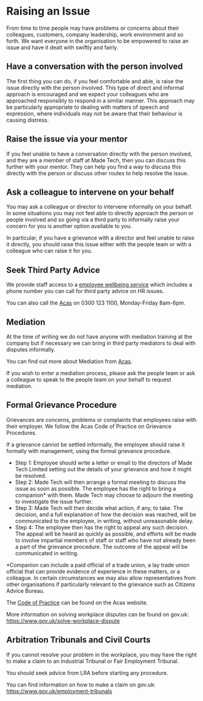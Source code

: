 # Raising an Issue

From time to time people may have problems or concerns about their colleagues, customers, company leadership, work environment and so forth. We want everyone in the organisation to be empowered to raise an issue and have it dealt with swiftly and fairly.

## Have a conversation with the person involved

The first thing you can do, if you feel comfortable and able, is raise the issue directly with the person involved. This type of direct and informal approach is encouraged and we expect your colleagues who are approached responsibly to respond in a similar manner. This approach may be particularly appropriate to dealing with matters of speech and expression, where individuals may not be aware that their behaviour is causing distress.

## Raise the issue via your mentor

If you feel unable to have a conversation directly with the person involved, and they are a member of staff at Made Tech, then you can discuss this further with your mentor. They can help you find a way to discuss this directly with the person or discuss other routes to help resolve the issue.

## Ask a colleague to intervene on your behalf

You may ask a colleague or director to intervene informally on your behalf. In some situations you may not feel able to directly approach the person or people involved and so going via a third party to informally raise your concern for you is another option available to you.

In particular, if you have a grievance with a director and feel unable to raise it directly, you should raise this issue either with the people team or with a colleague who can raise it for you.

## Seek Third Party Advice

We provide staff access to a [employee wellbeing service](employee_assistance.md) which includes a phone number you can call for third party advice on HR issues.

You can also call the [Acas](http://www.acas.org.uk/index.aspx?articleid=2042) on 0300 123 1100, Monday-Friday 8am-6pm.

## Mediation

At the time of writing we do not have anyone with mediation training at the company but if necessary we can bring in third party mediators to deal with disputes informally.

You can find out more about Mediation from [Acas](http://www.acas.org.uk/index.aspx?articleid=1680).

If you wish to enter a mediation process, please ask the people team or ask a colleague to speak to the people team on your behalf to request mediation.

## Formal Grievance Procedure

Grievances are concerns, problems or complaints that employees raise with their employer. We follow the Acas Code of Practice on Grievance Procedures.

If a grievance cannot be settled informally, the employee should raise it
formally with management, using the formal grievance procedure.

- Step 1: Employee should write a letter or email to the directors of Made Tech Limited setting out the details of your grievance and how it might be resolved.
- Step 2: Made Tech will then arrange a formal meeting to discuss the issue as soon as possible. The employee has the right to bring a companion* with them. Made Tech may choose to adjourn the meeting to investigate the issue further.
- Step 3: Made Tech will then decide what action, if any, to take. The decision, and a full explanation of how the decision was reached, will be communicated to the employee, in writing, without unreasonable delay.
- Step 4: The employee then has the right to appeal any such decision. The appeal will be heard as quickly as possible, and efforts will be made to involve impartial members of staff or staff who have not already been a part of the grievance procedure. The outcome of the appeal will be communicated in writing.

\*Companion can include a paid official of a trade union, a lay trade union official that can provide evidence of experience in these matters, or a colleague. In certain circumstances we may also allow representatives from other organisations if particularly relevant to the grievance such as Citizens Advice Bureau.

The [Code of Practice](http://www.acas.org.uk/publications) can be found on the Acas website.

More information on solving workplace disputes can be found on gov.uk: https://www.gov.uk/solve-workplace-dispute

## Arbitration Tribunals and Civil Courts

If you cannot resolve your problem in the workplace, you may have the right to make a claim to an Industrial Tribunal or Fair Employment Tribunal.

You should seek advice from LRA before starting any procedure.

You can find information on how to make a claim on gov.uk: https://www.gov.uk/employment-tribunals
